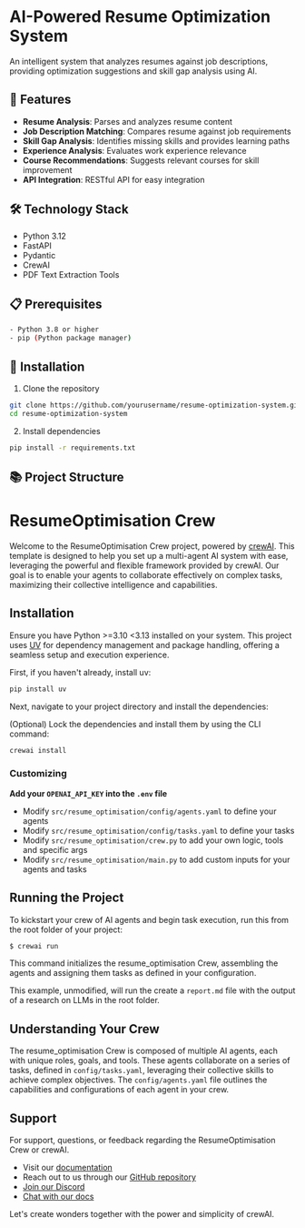 # AI-Powered Resume Optimization System

An intelligent system that analyzes resumes against job descriptions, providing optimization suggestions and skill gap analysis using AI.

## 🌟 Features

- **Resume Analysis**: Parses and analyzes resume content
- **Job Description Matching**: Compares resume against job requirements
- **Skill Gap Analysis**: Identifies missing skills and provides learning paths
- **Experience Analysis**: Evaluates work experience relevance
- **Course Recommendations**: Suggests relevant courses for skill improvement
- **API Integration**: RESTful API for easy integration

## 🛠️ Technology Stack

- Python 3.12
- FastAPI
- Pydantic
- CrewAI
- PDF Text Extraction Tools

## 📋 Prerequisites

```bash
- Python 3.8 or higher
- pip (Python package manager)
```

## 🚀 Installation

1. Clone the repository
```bash
git clone https://github.com/yourusername/resume-optimization-system.git
cd resume-optimization-system
```

2. Install dependencies
```bash
pip install -r requirements.txt
```

## 📚 Project Structure

# ResumeOptimisation Crew

Welcome to the ResumeOptimisation Crew project, powered by [crewAI](https://crewai.com). This template is designed to help you set up a multi-agent AI system with ease, leveraging the powerful and flexible framework provided by crewAI. Our goal is to enable your agents to collaborate effectively on complex tasks, maximizing their collective intelligence and capabilities.

## Installation

Ensure you have Python >=3.10 <3.13 installed on your system. This project uses [UV](https://docs.astral.sh/uv/) for dependency management and package handling, offering a seamless setup and execution experience.

First, if you haven't already, install uv:

```bash
pip install uv
```

Next, navigate to your project directory and install the dependencies:

(Optional) Lock the dependencies and install them by using the CLI command:
```bash
crewai install
```
### Customizing

**Add your `OPENAI_API_KEY` into the `.env` file**

- Modify `src/resume_optimisation/config/agents.yaml` to define your agents
- Modify `src/resume_optimisation/config/tasks.yaml` to define your tasks
- Modify `src/resume_optimisation/crew.py` to add your own logic, tools and specific args
- Modify `src/resume_optimisation/main.py` to add custom inputs for your agents and tasks

## Running the Project

To kickstart your crew of AI agents and begin task execution, run this from the root folder of your project:

```bash
$ crewai run
```

This command initializes the resume_optimisation Crew, assembling the agents and assigning them tasks as defined in your configuration.

This example, unmodified, will run the create a `report.md` file with the output of a research on LLMs in the root folder.

## Understanding Your Crew

The resume_optimisation Crew is composed of multiple AI agents, each with unique roles, goals, and tools. These agents collaborate on a series of tasks, defined in `config/tasks.yaml`, leveraging their collective skills to achieve complex objectives. The `config/agents.yaml` file outlines the capabilities and configurations of each agent in your crew.

## Support

For support, questions, or feedback regarding the ResumeOptimisation Crew or crewAI.
- Visit our [documentation](https://docs.crewai.com)
- Reach out to us through our [GitHub repository](https://github.com/joaomdmoura/crewai)
- [Join our Discord](https://discord.com/invite/X4JWnZnxPb)
- [Chat with our docs](https://chatg.pt/DWjSBZn)

Let's create wonders together with the power and simplicity of crewAI.
